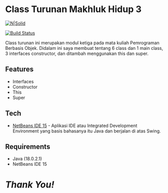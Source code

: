 # Class Turunan Makhluk Hidup 3

[![N|Solid](https://cldup.com/dTxpPi9lDf.thumb.png)](https://nodesource.com/products/nsolid)

[![Build Status](https://travis-ci.org/joemccann/dillinger.svg?branch=master)](https://travis-ci.org/joemccann/dillinger)

Class turunan ini merupakan modul ketiga pada mata kuliah Pemrograman Berbasis Objek. Didalam ini saya membuat tentang 6 class dan 1 main class, 3 interfaces constructor, dan ditambah menggunakan this dan super.


## Features

- Interfaces
- Constructor
- This
- Super

## Tech

- [NetBeans IDE 15](https://netbeans.apache.org/front/main/download/nb15/) - Aplikasi IDE atau Integrated Development Environment yang basis bahasanya itu Java dan berjalan di atas Swing.


## Requirements
- Java (18.0.2.1)
- NetBeans IDE 15

# _Thank You!_ 